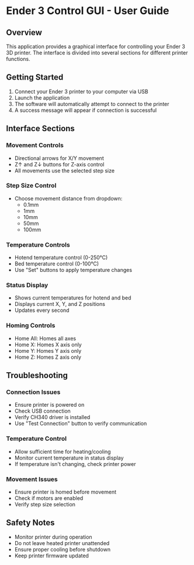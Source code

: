 # Ender 3 Control GUI - User Guide

## Overview

This application provides a graphical interface for controlling your Ender 3 3D printer. The interface is divided into several sections for different printer functions.

## Getting Started

1. Connect your Ender 3 printer to your computer via USB
2. Launch the application
3. The software will automatically attempt to connect to the printer
4. A success message will appear if connection is successful

## Interface Sections

### Movement Controls
- Directional arrows for X/Y movement
- Z↑ and Z↓ buttons for Z-axis control
- All movements use the selected step size

### Step Size Control
- Choose movement distance from dropdown:
  - 0.1mm
  - 1mm
  - 10mm
  - 50mm
  - 100mm

### Temperature Controls
- Hotend temperature control (0-250°C)
- Bed temperature control (0-100°C)
- Use "Set" buttons to apply temperature changes

### Status Display
- Shows current temperatures for hotend and bed
- Displays current X, Y, and Z positions
- Updates every second

### Homing Controls
- Home All: Homes all axes
- Home X: Homes X axis only
- Home Y: Homes Y axis only
- Home Z: Homes Z axis only

## Troubleshooting

### Connection Issues
- Ensure printer is powered on
- Check USB connection
- Verify CH340 driver is installed
- Use "Test Connection" button to verify communication

### Temperature Control
- Allow sufficient time for heating/cooling
- Monitor current temperature in status display
- If temperature isn't changing, check printer power

### Movement Issues
- Ensure printer is homed before movement
- Check if motors are enabled
- Verify step size selection

## Safety Notes

- Monitor printer during operation
- Do not leave heated printer unattended
- Ensure proper cooling before shutdown
- Keep printer firmware updated